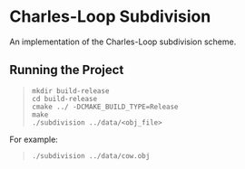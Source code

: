 # Charles-Loop Subdivision
An implementation of the Charles-Loop subdivision scheme.

## Running the Project

> ```
> mkdir build-release
> cd build-release
> cmake ../ -DCMAKE_BUILD_TYPE=Release
> make
> ./subdivision ../data/<obj_file>
> ```
For example:
> ```
> ./subdivision ../data/cow.obj
> ```
